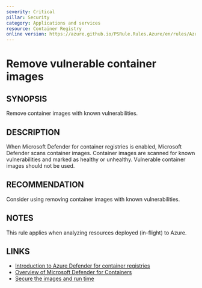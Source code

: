 ```yaml
---
severity: Critical
pillar: Security
category: Applications and services
resource: Container Registry
online version: https://azure.github.io/PSRule.Rules.Azure/en/rules/Azure.ACR.ImageHealth/
---
```


# Remove vulnerable container images

## SYNOPSIS

Remove container images with known vulnerabilities.

## DESCRIPTION

When Microsoft Defender for container registries is enabled, Microsoft Defender scans container images.
Container images are scanned for known vulnerabilities and marked as healthy or unhealthy.
Vulnerable container images should not be used.

## RECOMMENDATION

Consider using removing container images with known vulnerabilities.

## NOTES

This rule applies when analyzing resources deployed (in-flight) to Azure.

## LINKS

- [Introduction to Azure Defender for container registries](https://docs.microsoft.com/azure/security-center/defender-for-container-registries-introduction)
- [Overview of Microsoft Defender for Containers](https://learn.microsoft.com/en-us/azure/defender-for-cloud/defender-for-containers-introduction)
- [Secure the images and run time](https://docs.microsoft.com/azure/aks/operator-best-practices-container-image-management#secure-the-images-and-run-time)
